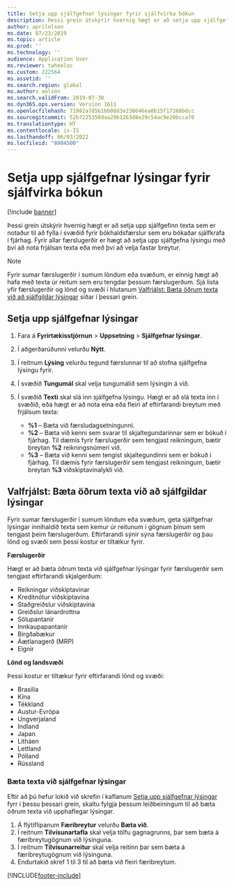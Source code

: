 ```yaml
---
title: Setja upp sjálfgefnar lýsingar fyrir sjálfvirka bókun
description: Þessi grein útskýrir hvernig hægt er að setja upp sjálfgefinn texta sem er notaður til að fylla í svæðið fyrir bókhaldsfærslur sem eru bókaðar sjálfkrafa í fjárhag. Fyrir allar færslugerðir er hægt að setja upp sjálfgefna lýsingu með því að nota frjálsan texta eða með því að velja fastar breytur.
author: aprilolson
ms.date: 07/23/2019
ms.topic: article
ms.prod: ''
ms.technology: ''
audience: Application User
ms.reviewer: twheeloc
ms.custom: 222564
ms.assetid: ''
ms.search.region: global
ms.author: aolson
ms.search.validFrom: 2019-07-30
ms.dyn365.ops.version: Version 1611
ms.openlocfilehash: 71982a7d5b1bb08d3e238646ea0b15f17260bdcc
ms.sourcegitcommit: 52b7225350daa29b1263d8e29c54ac9e20bcca70
ms.translationtype: HT
ms.contentlocale: is-IS
ms.lasthandoff: 06/03/2022
ms.locfileid: "8904500"
---
```

# <a name="set-up-default-descriptions-for-automatic-posting"></a>Setja upp sjálfgefnar lýsingar fyrir sjálfvirka bókun

[!include [banner](../includes/banner.md)]

Þessi grein útskýrir hvernig hægt er að setja upp sjálfgefinn texta sem er notaður til að fylla í svæðið fyrir bókhaldsfærslur sem eru bókaðar sjálfkrafa í fjárhag. Fyrir allar færslugerðir er hægt að setja upp sjálfgefna lýsingu með því að nota frjálsan texta eða með því að velja fastar breytur.

> [!NOTE]
> Fyrir sumar færslugerðir í sumum löndum eða svæðum, er einnig hægt að hafa með texta úr reitum sem eru tengdar þessum færslugerðum. Sjá lista yfir færslugerðir og lönd og svæði í hlutanum [Valfrjálst: Bæta öðrum texta við að sjálfgildar lýsingar](#optional-add-other-text-to-default-descriptions) síðar í þessari grein.

## <a name="set-up-default-descriptions"></a>Setja upp sjálfgefnar lýsingar

1. Fara á **Fyrirtækisstjórnun** \> **Uppsetning** \> **Sjálfgefnar lýsingar**.
2. Í aðgerðarúðunni velurðu **Nýtt**.
3. Í reitnum **Lýsing** velurðu tegund færslunnar til að stofna sjálfgefna lýsingu fyrir.
4. Í svæðið **Tungumál** skal velja tungumálið sem lýsingin á við.
5. Í svæðið **Texti** skal slá inn sjálfgefna lýsingu. Hægt er að slá texta inn í svæðið, eða hægt er að nota eina eða fleiri af eftirfarandi breytum með frjálsum texta:

    - **%1** – Bæta við færsludagsetningunni.
    - **%2** – Bæta við kenni sem svarar til skjaltegundarinnar sem er bókuð í fjárhag. Til dæmis fyrir færslugerðir sem tengjast reikningum, bætir breytan **%2** reikningsnúmeri við.
    - **%3** – Bæta við kenni sem tengist skjaltegundinni sem er bókuð í fjárhag. Til dæmis fyrir færslugerðir sem tengjast reikningum, bætir breytan **%3** viðskiptavinalykli við.

## <a name="optional-add-other-text-to-default-descriptions"></a>Valfrjálst: Bæta öðrum texta við að sjálfgildar lýsingar

Fyrir sumar færslugerðir í sumum löndum eða svæðum, geta sjálfgefnar lýsingar innihaldið texta sem kemur úr reitunum í gögnum þínum sem tengjast þeim færslugerðum. Eftirfarandi sýnir sýna færslugerðir og þau lönd og svæði sem þessi kostur er tiltækur fyrir.

**Færslugerðir**

Hægt er að bæta öðrum texta við sjálfgefnar lýsingar fyrir færslugerðir sem tengjast eftirfarandi skjalgerðum:

- Reikningar viðskiptavinar
- Kreditnótur viðskiptavina
- Staðgreiðslur viðskiptavina
- Greiðslur lánardrottna
- Sölupantanir
- Innkaupapantanir
- Birgðabækur
- Áætlanagerð (MRP)
- Eignir

**Lönd og landsvæði**

Þessi kostur er tiltækur fyrir eftirfarandi lönd og svæði:

- Brasilía
- Kína
- Tékkland
- Austur-Evrópa
- Ungverjaland
- Indland
- Japan
- Litháen
- Lettland
- Pólland
- Rússland

### <a name="add-text-to-default-descriptions"></a>Bæta texta við sjálfgefnar lýsingar

Eftir að þú hefur lokið við skrefin í kaflanum [Setja upp sjálfgefnar lýsingar](#set-up-default-descriptions) fyrr í þessu þessari grein, skaltu fylgja þessum leiðbeiningum til að bæta öðrum texta við upphaflegar lýsingar.

1. Á flýtiflipanum **Færibreytur** velurðu **Bæta við**.
2. Í reitnum **Tilvísunartafla** skal velja tölfu gagnagrunns, þar sem bæta á færibreytugögnum við lýsinguna.
3. Í reitnum **Tilvísunarreitur** skal velja reitinn þar sem bæta á færibreytugögnum við lýsinguna.
4. Endurtakið skref 1 til 3 til að bæta við fleiri færibreytum.


[!INCLUDE[footer-include](../../includes/footer-banner.md)]
